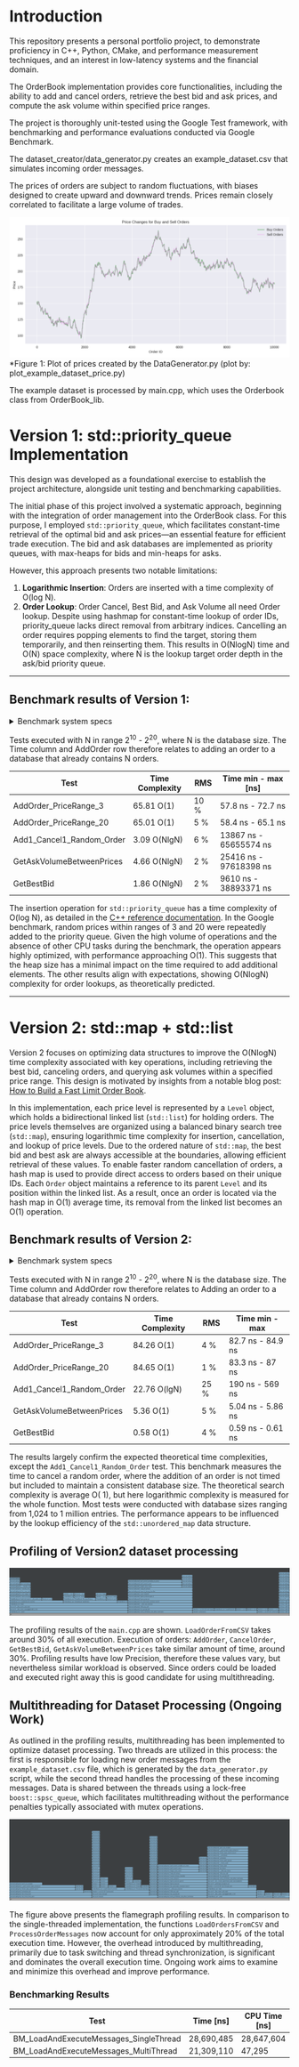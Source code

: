 # Introduction

This repository presents a personal portfolio project, to demonstrate proficiency in C++, Python, CMake, and
performance measurement techniques, and an interest in low-latency systems and the financial domain.

The OrderBook implementation provides core functionalities, including the ability to add and cancel orders,
retrieve the best bid and ask prices, and compute the ask volume within specified price ranges.

The project is thoroughly unit-tested using the Google Test framework, with benchmarking and performance evaluations
conducted via Google Benchmark.

The dataset_creator/data_generator.py creates an example_dataset.csv that simulates incoming order messages.

The prices of orders are subject to random fluctuations, with biases designed to create upward and downward trends.
Prices remain closely correlated to facilitate a large volume of trades.

<img src="example_order_dataset/buynsell_price_plot.png" title="Price Changes for Buy and Sell Orders" alt=""/>
*Figure 1: Plot of prices created by the DataGenerator.py (plot by: plot_example_dataset_price.py)

The example dataset is processed by main.cpp, which uses the Orderbook class from OrderBook_lib.

# Version 1: std::priority_queue Implementation

This design was developed as a foundational exercise to establish the project architecture,
alongside unit testing and benchmarking capabilities.

The initial phase of this project involved a systematic approach, beginning with the integration of order management
into the OrderBook class. For this purpose, I employed `std::priority_queue`, which facilitates constant-time retrieval
of the optimal bid and ask prices—an essential feature for efficient trade execution. The bid and ask databases are
implemented as priority queues, with max-heaps for bids and min-heaps for asks.

However, this approach presents two notable limitations:

1. **Logarithmic Insertion**:  Orders are inserted with a time complexity of O(log N).
2. **Order Lookup**: Order Cancel, Best Bid, and Ask Volume all need Order lookup.
   Despite using hashmap for constant-time lookup of order IDs, priority_queue lacks direct removal from arbitrary
   indices.
   Cancelling an order requires popping elements to find the target, storing them temporarily, and then reinserting
   them.
   This results in O(NlogN) time and O(N) space complexity, where N is the lookup target order depth in the ask/bid
   priority queue.

***

## Benchmark results of Version 1:

<details>
<summary> Benchmark system specs </summary>

### Benchmark System Specifications

The benchmarks were conducted on an Ubuntu system equipped with an Intel Core i5-12400F processor, featuring 6 cores
with a clock speed of 4400 MHz. The processor’s cache configuration is as follows:

- **L1 Data Cache**: 48 KiB per core (6 cores total)
- **L2 Unified Cache**: 1280 KiB per core (6 cores total)
- **L3 Unified Cache**: 18,432 KiB / 18 MiB shared across all cores

The code was compiled using GNU GCC (g++) version 11.4.0, with the optimization flag `-O3` and the standard
`-std=gnu++20`, utilizing the C++20 language standard.

</details>

Tests executed with N in range 2<sup>10</sup> - 2<sup>20</sup>, where N is the database size. The Time column and
AddOrder row therefore relates to adding an order to a database that already contains N orders.

| Test                      | Time Complexity | RMS  | Time min - max [ns]    |
|---------------------------|-----------------|------|------------------------|
| AddOrder_PriceRange_3     | 65.81 O(1)      | 10 % | 57.8 ns - 72.7 ns      |
| AddOrder_PriceRange_20    | 65.01 O(1)      | 5 %  | 58.4 ns - 65.1 ns      |
| Add1_Cancel1_Random_Order | 3.09 O(NlgN)    | 6 %  | 13867 ns - 65655574 ns |
| GetAskVolumeBetweenPrices | 4.66 O(NlgN)    | 2 %  | 25416 ns - 97618398 ns |
| GetBestBid                | 1.86 O(NlgN)    | 2 %  | 9610 ns - 38893371 ns  |

The insertion operation for `std::priority_queue` has a time complexity of O(log N), as detailed in the
[C++ reference documentation](https://en.cppreference.com/w/cpp/container/priority_queue).
In the Google benchmark, random prices within ranges of 3 and 20 were repeatedly added to the priority queue.
Given the high volume of operations and the absence of other CPU tasks during the benchmark, the operation appears
highly optimized, with performance approaching O(1). This suggests that the heap size has a minimal impact on
the time required to add additional elements.
The other results align with expectations, showing O(NlogN) complexity for order lookups,
as theoretically predicted.

***

# Version 2: std::map + std::list

Version 2 focuses on optimizing data structures to improve the O(NlogN) time complexity associated with key operations,
including retrieving the best bid, canceling orders, and querying ask volumes within a specified price range.
This design is motivated by insights from a notable blog
post: [How to Build a Fast Limit Order Book](https://web.archive.org/web/20110219163448/http://howtohft.wordpress.com/2011/02/15/how-to-build-a-fast-limit-order-book/).

In this implementation, each price level is represented by a `Level` object, which holds a bidirectional linked list
(`std::list`) for holding orders. The price levels themselves are organized using a balanced binary search tree
(`std::map`), ensuring logarithmic time complexity for insertion, cancellation, and lookup of price levels.
Due to the ordered nature of `std::map`, the best bid and best ask are always accessible at the boundaries,
allowing efficient retrieval of these values.
To enable faster random cancellation of orders, a hash map is used to provide direct access to orders based on their
unique IDs. Each `Order` object maintains a reference to its parent `Level` and its position within the linked list.
As a result, once an order is located via the hash map in O(1) average time, its removal from the linked list becomes
an O(1) operation.

## Benchmark results of Version 2:

<details>
<summary> Benchmark system specs </summary>

### Benchmark system specs

Testing was done on Ubuntu, with i5-12400F, 6cores, 4400Mhz. Cache sizes:

- **L1 Data**: 48 KiB (×6)
- **L2 Unified**: 1280 KiB (×6)
- **L3 Unified**: 18,432 KiB / 18 MiB (×1)

Compilation with GNU GCC (g++) 11.4.0, with -O3 and -std=gnu++20, so C++20 is used.

</details>

Tests executed with N in range 2<sup>10</sup> - 2<sup>20</sup>, where N is the database size. The Time column and
AddOrder row
therefore relates to Adding an order to a database that already contains N orders.

| Test                      | Time Complexity | RMS  | Time  min - max   |
|---------------------------|-----------------|------|-------------------|
| AddOrder_PriceRange_3     | 84.26 O(1)      | 4 %  | 82.7 ns - 84.9 ns |
| AddOrder_PriceRange_20    | 84.65 O(1)      | 1 %  | 83.3 ns - 87 ns   |
| Add1_Cancel1_Random_Order | 22.76 O(lgN)    | 25 % | 190 ns - 569 ns   |
| GetAskVolumeBetweenPrices | 5.36 O(1)       | 5 %  | 5.04 ns - 5.86 ns |
| GetBestBid                | 0.58 O(1)       | 4 %  | 0.59 ns - 0.61 ns |

The results largely confirm the expected theoretical time complexities, except the
`Add1_Cancel1_Random_Order` test. This benchmark measures the time to cancel a random order, where the addition of an
order is not timed but included to maintain a consistent database size. The theoretical search complexity is average O(
1), but here logarithmic complexity is measured for the whole function.
Most tests were conducted with database sizes ranging from 1,024 to 1 million entries. The performance appears to be
influenced by the lookup efficiency of the `std::unordered_map` data structure.

## Profiling of Version2 dataset processing

![Flamegraph2](./profiler_result/flamegraph_v2_main_singlethread.png)

The profiling results of the `main.cpp` are shown. `LoadOrderFromCSV` takes around 30% of all execution.
Execution of orders: `AddOrder`, `CancelOrder`, `GetBestBid`, `GetAskVolumeBetweenPrices` take similar amount of time,
around 30%.
Profiling results have low Precision, therefore these values vary, but nevertheless similar workload is observed.
Since orders could be loaded and executed right away this is good candidate for using multithreading.

## Multithreading for Dataset Processing (Ongoing Work)

As outlined in the profiling results, multithreading has been implemented to optimize dataset processing.
Two threads are utilized in this process: the first is responsible for loading new order messages from
the `example_dataset.csv` file, which is generated by the `data_generator.py` script, while the second thread
handles the processing of these incoming messages. Data is shared between the threads using a lock-free
`boost::spsc_queue`, which facilitates multithreading without the performance penalties typically associated
with mutex operations.

![Flamegraph2](./profiler_result/flamegraph_v2_main_multithread.png)

The figure above presents the flamegraph profiling results. In comparison to the single-threaded implementation,
the functions `LoadOrdersFromCSV` and `ProcessOrderMessages` now account for only approximately 20% of the total
execution time. However, the overhead introduced by multithreading, primarily due to task switching and thread
synchronization, is significant and dominates the overall execution time.
Ongoing work aims to examine and minimize this overhead and improve performance.

### Benchmarking Results

| Test                                   | Time [ns]  | CPU Time [ns] |
|----------------------------------------|------------|---------------|
| BM_LoadAndExecuteMessages_SingleThread | 28,690,485 | 28,647,604    |
| BM_LoadAndExecuteMessages_MultiThread  | 21,309,110 | 47,295        |

